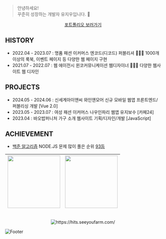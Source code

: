 <br>

> 안녕하세요!
> <br> 꾸준히 성장하는 개발자 유지우입니다. 🙂
<p align="middle"><a href="https://portfolio240401.netlify.app/" target="_blank">포트폴리오 보러가기</a></p>

## HISTORY
- 2022.04 - 2023.07 : 명품 패션 이커머스 엔코드(디코드) 퍼블리셔 🧑🏻‍💻 1000개 이상의 룩북, 이벤트 페이지 등 다양한 웹 페이지 구현
- 2021.07 - 2022.07 : 웹 에이전시 윈코커뮤니케이션 웹디자이너 🧑🏻‍🎨 다양한 웹사이트 웹 디자인

## PROJECTS
- 2024.05 - 2024.06 : 신세계아이앤씨 와인앤모어 신규 모바일 웹앱 프론트엔드/퍼블리싱 개발 [Vue 2.0]
- 2023.05 - 2023.07 : 여성 패션 이커머스 나우인파리 웹앱 유지보수 [카페24]
- 2023.04 : 바오밥퍼니처 가구 소개 웹사이트 기획/디자인/개발 [JavaScript]

## ACHIEVEMENT
- [백준 알고리즘](https://www.acmicpc.net/user/yuziwoo) NODE.JS 문제 많이 풀은 순위 [93등](https://www.acmicpc.net/ranklist/language/17/1)

| <img src="https://github-readme-stats.vercel.app/api?username=yuziwoo&show_icons=true&theme=dark&count_private=true&custom_title=yuziwoo&bg_color=30,A5B4E8,BEB5E8&title_color=fff&text_color=fff&icon_color=fff" height="170"> | <img src="https://mazassumnida.wtf/api/v2/generate_badge?boj=yuziwoo" height="170"> |
| :---------------------------------------------------------------------------------------: | :---------------------------------------------------------------------------------------: | 




<div align="center">
<br> <img src="https://hits.seeyoufarm.com/api/count/incr/badge.svg?url=https%3A%2F%2Fgithub.com%2Fyuziwoo&count_bg=%23A4B7F7&title_bg=%23829FFF&icon=github.svg&icon_color=%23FFFFFF&title=Github+%EB%B0%A9%EB%AC%B8%EC%9E%90&edge_flat=false" alt="https://hits.seeyoufarm.com/">
<br>
</div>

![Footer](https://capsule-render.vercel.app/api?type=waving&color=gradient&height=150&section=footer)
